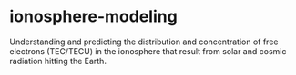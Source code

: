 # ionosphere-modeling
Understanding and predicting the distribution and concentration of free electrons (TEC/TECU) in the ionosphere that result from solar and cosmic radiation hitting the Earth.
